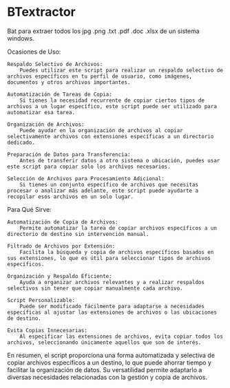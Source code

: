 # BTextractor
Bat para extraer todos los jpg .png .txt .pdf .doc .xlsx de un sistema windows.

Ocasiones de Uso:

    Respaldo Selectivo de Archivos:
        Puedes utilizar este script para realizar un respaldo selectivo de archivos específicos en tu perfil de usuario, como imágenes, documentos y otros archivos importantes.

    Automatización de Tareas de Copia:
        Si tienes la necesidad recurrente de copiar ciertos tipos de archivos a un lugar específico, este script puede ser utilizado para automatizar esa tarea.

    Organización de Archivos:
        Puede ayudar en la organización de archivos al copiar selectivamente archivos con extensiones específicas a un directorio dedicado.

    Preparación de Datos para Transferencia:
        Antes de transferir datos a otro sistema o ubicación, puedes usar este script para copiar solo los archivos necesarios.

    Selección de Archivos para Procesamiento Adicional:
        Si tienes un conjunto específico de archivos que necesitas procesar o analizar más adelante, este script puede ayudarte a recopilar esos archivos en un solo lugar.

Para Qué Sirve:

    Automatización de Copia de Archivos:
        Permite automatizar la tarea de copiar archivos específicos a un directorio de destino sin intervención manual.

    Filtrado de Archivos por Extensión:
        Facilita la búsqueda y copia de archivos específicos basados en sus extensiones, lo que es útil para seleccionar tipos de archivos específicos.

    Organización y Respaldo Eficiente:
        Ayuda a organizar archivos relevantes y a realizar respaldos selectivos sin tener que copiar manualmente cada archivo.

    Script Personalizable:
        Puede ser modificado fácilmente para adaptarse a necesidades específicas al ajustar las extensiones de archivos o las ubicaciones de destino.

    Evita Copias Innecesarias:
        Al especificar las extensiones de archivos, evita copiar todos los archivos, seleccionando únicamente aquellos que son de interés.

En resumen, el script proporciona una forma automatizada y selectiva de copiar archivos específicos a un destino, lo que puede ahorrar tiempo y facilitar la organización de datos. Su versatilidad permite adaptarlo a diversas necesidades relacionadas con la gestión y copia de archivos.
